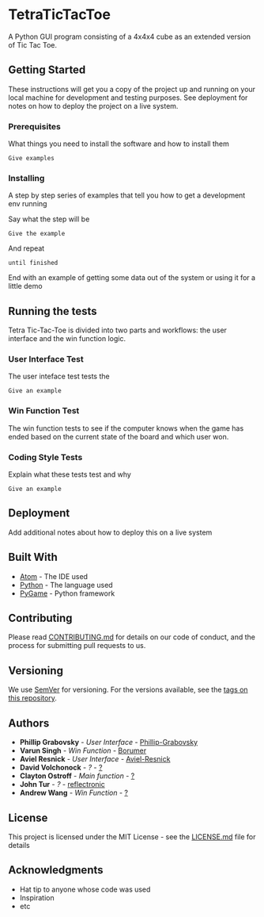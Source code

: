 # TetraTicTacToe

A Python GUI program consisting of a 4x4x4 cube as an extended version of Tic Tac Toe. 

## Getting Started

These instructions will get you a copy of the project up and running on your local machine for development and testing purposes. See deployment for notes on how to deploy the project on a live system.

### Prerequisites

What things you need to install the software and how to install them

```
Give examples
```

### Installing

A step by step series of examples that tell you how to get a development env running

Say what the step will be

```
Give the example
```

And repeat

```
until finished
```

End with an example of getting some data out of the system or using it for a little demo

## Running the tests

Tetra Tic-Tac-Toe is divided into two parts and workflows: the user interface and the win function logic. 

### User Interface Test

The user inteface test tests the 

```
Give an example
```

### Win Function Test

The win function tests to see if the computer knows when the game has ended based on the current state of the board and which user won. 

### Coding Style Tests

Explain what these tests test and why

```
Give an example
```

## Deployment

Add additional notes about how to deploy this on a live system

## Built With

* [Atom](https://atom.io/) - The IDE used
* [Python](https://www.python.org/) - The language used
* [PyGame](https://www.pygame.org/news) - Python framework

## Contributing

Please read [CONTRIBUTING.md](https://gist.github.com/PurpleBooth/b24679402957c63ec426) for details on our code of conduct, and the process for submitting pull requests to us.

## Versioning

We use [SemVer](http://semver.org/) for versioning. For the versions available, see the [tags on this repository](https://github.com/your/project/tags). 

## Authors

* **Phillip Grabovsky** - *User Interface* - [Phillip-Grabovsky](https://github.com/Phillip-Grabovsky)
* **Varun Singh** - *Win Function* - [Borumer](https://github.com/Borumer)
* **Aviel Resnick** - *User Interface* - [Aviel-Resnick](https://github.com/Aviel-Resnick)
* **David Volchonock** - *?* - [?]()
* **Clayton Ostroff** - *Main function* - [?]()
* **John Tur** - *?* - [reflectronic](https://github.com/reflectronic)
* **Andrew Wang** - *Win Function* - [?]()

## License

This project is licensed under the MIT License - see the [LICENSE.md](LICENSE.md) file for details

## Acknowledgments

* Hat tip to anyone whose code was used
* Inspiration
* etc

